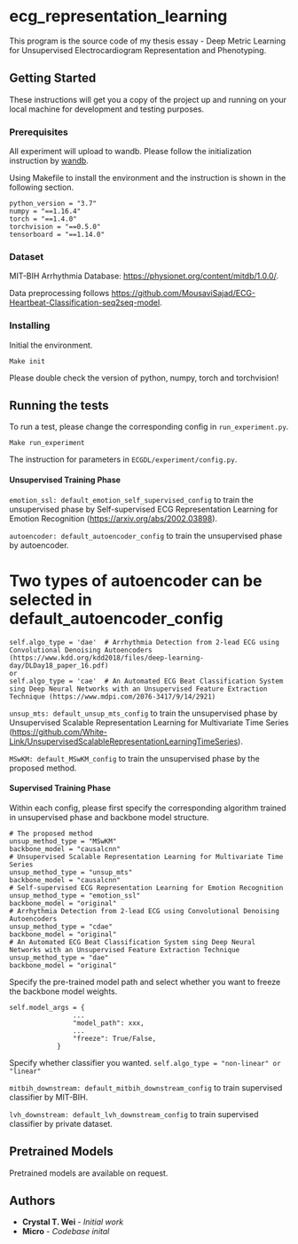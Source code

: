 # ecg_representation_learning

This program is the source code of my thesis essay - Deep Metric Learning for Unsupervised Electrocardiogram Representation and Phenotyping.

## Getting Started

These instructions will get you a copy of the project up and running on your local machine for development and testing purposes.

### Prerequisites

All experiment will upload to wandb.
Please follow the initialization instruction by [wandb](https://app.wandb.ai/).

Using Makefile to install the environment and the instruction is shown in the following section.
```
python_version = "3.7"
numpy = "==1.16.4"
torch = "==1.4.0"
torchvision = "==0.5.0"
tensorboard = "==1.14.0"
```

### Dataset
MIT-BIH Arrhythmia Database: https://physionet.org/content/mitdb/1.0.0/.

Data preprocessing follows https://github.com/MousaviSajad/ECG-Heartbeat-Classification-seq2seq-model.

### Installing

Initial the environment.

```
Make init
```

Please double check the version of python, numpy, torch and torchvision!

## Running the tests

To run a test, please change the corresponding config in `run_experiment.py`.
```
Make run_experiment
```
The instruction for parameters in `ECGDL/experiment/config.py`.
#### Unsupervised Training Phase
`emotion_ssl: default_emotion_self_supervised_config` to train the unsupervised phase by Self-supervised ECG Representation Learning for Emotion Recognition (https://arxiv.org/abs/2002.03898).

`autoencoder: default_autoencoder_config` to train the unsupervised phase by autoencoder.

# Two types of autoencoder can be selected in default_autoencoder_config
```
self.algo_type = 'dae'  # Arrhythmia Detection from 2-lead ECG using Convolutional Denoising Autoencoders (https://www.kdd.org/kdd2018/files/deep-learning-day/DLDay18_paper_16.pdf)
or
self.algo_type = 'cae'  # An Automated ECG Beat Classification System sing Deep Neural Networks with an Unsupervised Feature Extraction Technique (https://www.mdpi.com/2076-3417/9/14/2921)
```

`unsup_mts: default_unsup_mts_config` to train the unsupervised phase by Unsupervised Scalable Representation Learning for Multivariate Time Series (https://github.com/White-Link/UnsupervisedScalableRepresentationLearningTimeSeries).


`MSwKM: default_MSwKM_config` to train the unsupervised phase by the proposed method.

#### Supervised Training Phase
Within each config, please first specify the corresponding algorithm trained in unsupervised phase and backbone model structure.
```
# The proposed method
unsup_method_type = "MSwKM"
backbone_model = "causalcnn"
# Unsupervised Scalable Representation Learning for Multivariate Time Series
unsup_method_type = "unsup_mts"
backbone_model = "causalcnn"
# Self-supervised ECG Representation Learning for Emotion Recognition
unsup_method_type = "emotion_ssl"
backbone_model = "original"
# Arrhythmia Detection from 2-lead ECG using Convolutional Denoising Autoencoders
unsup_method_type = "cdae"
backbone_model = "original"
# An Automated ECG Beat Classification System sing Deep Neural Networks with an Unsupervised Feature Extraction Technique
unsup_method_type = "dae"
backbone_model = "original"
```
Specify the pre-trained model path and select whether you want to freeze the backbone model weights.
```
self.model_args = {
                ...
                "model_path": xxx,
                ...
                "freeze": True/False,
            }
```
Specify whether classifier you wanted.
`self.algo_type = "non-linear" or "linear"`


`mitbih_downstream: default_mitbih_downstream_config` to train supervised classifier by MIT-BIH.


`lvh_downstream: default_lvh_downstream_config` to train supervised classifier by private dataset.

## Pretrained Models
Pretrained models are available on request.


## Authors

* **Crystal T. Wei** - *Initial work*
* **Micro** - *Codebase inital*
